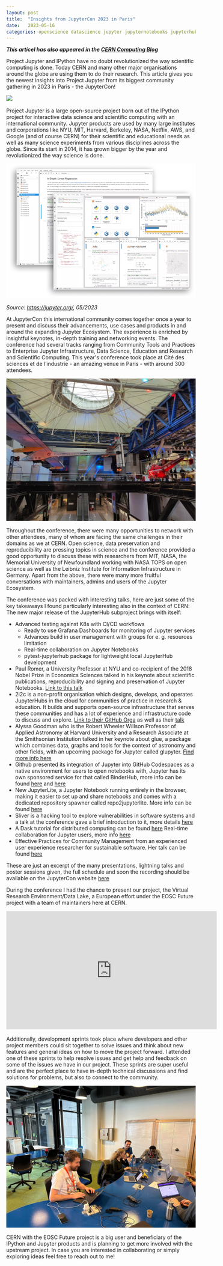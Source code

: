 ```yaml
---
layout: post
title:  "Insights from JupyterCon 2023 in Paris"
date:   2023-05-16
categories: openscience datascience jupyter jupyternotebooks jupyterhub jupyterlab paris tech event community cern eosc
---
```


***This articel has also appeared in the [CERN Computing Blog](https://computing-blog.web.cern.ch/2023/05/insights-from-jupytercon-2023-in-paris/)***

Project Jupyter and IPython have no doubt revolutionized the way scientific computing is done. Today CERN and many other major organisations around the globe are using them to do their research. This article gives you the newest insights into Project Jupyter from its biggest community gathering in 2023 in Paris - the JupyterCon!

![](/assets/2023-05-16-jupytercon-2023-paris/JupyterCon2023_Talk.jpeg)

Project Jupyter is a large open-source project born out of the IPython project for interactive data science and scientific computing with an international community. Jupyter products are used by many large institutes and corporations like NYU, MIT, Harvard, Berkeley, NASA, Netflix, AWS, and Google (and of course CERN) for their scientific and educational needs as well as many science experiments from various disciplines across the globe. Since its start in 2014, it has grown bigger by the year and revolutionized the way science is done.

![](/assets/2023-05-16-jupytercon-2023-paris/labpreview.jpg)

*Source: https://jupyter.org/, 05/2023*

At JupyterCon this international community comes together once a year to present and discuss their advancements, use cases and products in and around the expanding Jupyter Ecosystem. The experience is enriched by insightful keynotes, in-depth training and networking events. The conference had several tracks ranging from Community Tools and Practices to Enterprise Jupyter Infrastructure, Data Science, Education and Research and Scientific Computing. This year's conference took place at Cité des sciences et de l’industrie - an amazing venue in Paris - with around 300 attendees.

![](/assets/2023-05-16-jupytercon-2023-paris/JupyterCon2023_Venue.jpeg)

Throughout the conference, there were many opportunities to network with other attendees, many of whom are facing the same challenges in their domains as we at CERN. Open science, data preservation and reproducibility are pressing topics in science and the conference provided a good opportunity to discuss these with researchers from MIT,  NASA, the Memorial University of Newfoundland working with NASA TOPS on open science as well as the Leibniz Institute for Information Infrastructure in Germany.
Apart from the above, there were many more fruitful conversations with maintainers, admins and users of the Jupyter Ecosystem.

The conference was packed with interesting talks, here are just some of the key takeaways I found particularly interesting also in the context of CERN:
The new major release of the JupyterHub subproject brings with itself:
* Advanced testing against K8s with CI/CD workflows
    * Ready to use Grafana Dashboards for monitoring of Jupyter services
    * Advances build in user management with groups for e. g. resources limitation
    * Real-time collaboration on Jupyter Notebooks
    * pytest-jupyterhub package for lightweight local JupyterHub development
* Paul Romer, a University Professor at NYU and co-recipient of the 2018 Nobel Prize in Economics Sciences talked in his keynote about scientific publications, reproducibility and signing and preservation of Jupyter Notebooks. [Link to this talk](https://cfp.jupytercon.com/2023/talk/T8HH8K/)
* 2i2c is a non-profit organisation which designs, develops, and operates JupyterHubs in the cloud for communities of practice in research & education. It builds and supports open-source infrastructure that serves these communities and has a lot of experience and infrastructure code to discuss and explore. [Link to their GitHub Orga](https://github.com/2i2c-org) as well as their [talk](https://cfp.jupytercon.com/2023/talk/GESWGK/)
* Alyssa Goodman who is the Robert Wheeler Willson Professor of Applied Astronomy at Harvard University and a Research Associate at the Smithsonian Institution talked in her keynote about glue, a package which combines data, graphs and tools for the context of astronomy and other fields, with an upcoming package for Jupyter called glupyter. [Find more info here](https://scholar.harvard.edu/agoodman/presentations/seeing-universe-more-clearly-glue-glupyter)
* Github presented its integration of Jupyter into GitHub Codespaces as a native environment for users to open notebooks with, Jupyter has its own sponsored service for that called BinderHub, more info can be found [here](https://docs.google.com/presentation/d/e/2PACX-1vShtgk4eq1FmGvrAjaCNI72QJXCwYAXzJsEE0FTlE3s-vGrV_mCJzTLCk20KvkFc6yVD54CHBqGBDcH/pub?start=false&loop=false&delayms=5000#slide=id.geb5b66dfde_2_11) and [here](https://jupyter.org/binder)
* New JupyterLite, a Jupyter Notebook running entirely in the browser, making it easier to set up and share notebooks and comes with a dedicated repository spawner called repo2jupyterlite. More info can be found [here](https://jupyterlite.readthedocs.io/en/latest/)
* Sliver is a hacking tool to explore vulnerabilities in software systems and a talk at the conference gave a brief introduction to it, more details [here](https://github.com/BishopFox/sliver)
* A Dask tutorial for distributed computing can be found [here](https://github.com/mrocklin/dask-tutorial)
Real-time collaboration for Jupyter users, more info [here](https://jupyterhub.readthedocs.io/en/stable/tutorial/collaboration-users.html)
* Effective Practices for Community Management from an experienced user experience researcher for sustainable software. Her talk can be found [here](https://cfp.jupytercon.com/2023/talk/MZPLPL/)

These are just an excerpt of the many presentations, lightning talks and poster sessions given, the full schedule and soon the recording should be available on the JupyterCon website [here](https://cfp.jupytercon.com/2023/schedule/)

During the conference I had the chance to present our project, the Virtual Research Environment/Data Lake, a European effort under the EOSC Future project with a team of maintainers here at CERN.

<iframe width="560" height="315" src="https://www.youtube.com/embed/JGQpdivaNtI?start=1030" title="YouTube video player" frameborder="0" allow="accelerometer; autoplay; clipboard-write; encrypted-media; gyroscope; picture-in-picture; web-share" allowfullscreen></iframe>

Additionally, development sprints took place where developers and other project members could sit together to solve issues and think about new features and general ideas on how to move the project forward. I attended one of these sprints to help resolve issues and get help and feedback on some of the issues we have in our project.
These sprints are super useful and are the perfect place to have in-depth technical discussions and find solutions for problems, but also to connect to the community.

![](/assets/2023-05-16-jupytercon-2023-paris/JupyterCon2023_Sprint.jpg)

CERN with the EOSC Future project is a big user and beneficiary of the IPython and Jupyter products and is planning to get more involved with the upstream project. In case you are interested in collaborating or simply exploring ideas feel free to reach out to me!

